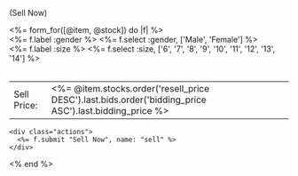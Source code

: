 (Sell Now)
<div class="container">
<%= form_for([@item, @stock]) do |f| %>

  <div class="field">
    <%= f.label :gender %>
    <%= f.select :gender, ['Male', 'Female'] %>
  </div>

  <div class="field">
    <%= f.label :size %>
    <%= f.select :size, ['6', '7', '8', '9', '10', '11', '12', '13', '14'] %>
  </div>

  <br>
  <div class="row">
    <div class="col-md-offset-4 col-md-4">
      <table class = "bid-table">
        <tbody>
          <tr>
            <td>Sell Price: </td>
            <td><%= @item.stocks.order('resell_price DESC').last.bids.order('bidding_price ASC').last.bidding_price %></td>
          </tr>
        </tbody>
      </table>
    </div>
  </div>

    <div class="actions">
      <%= f.submit "Sell Now", name: "sell" %>
    </div>
<% end %>
</div>
